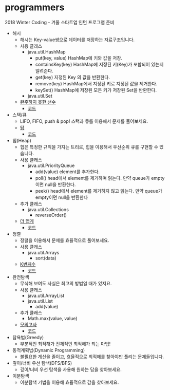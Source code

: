 # programmers
 2018 Winter Coding - 겨울 스타트업 인턴 프로그램 준비

* 해시
  * 해시는 Key-value쌍으로 데이터를 저장하는 자료구조입니다.
  * 사용 클래스
    * java.util.HashMap
      * put(key, value) HashMap에 키와 값을 저장.
      * containsKey(key) HashMap에 지정된 키(Key)가 포함되어 있는지 알려준다. 
      * get(key) 지정된 Key 의 값을 반환한다. 
      * remove(key) HashMap에서 지정된 키로 지정된 값을 제거한다.
      * keySet() HashMap에 저장된 모든 키가 저장된 Set을 반환한다.
    * java.util.Set
  * [완주하지 못한 선수](https://programmers.co.kr/learn/courses/30/lessons/42576)
    * [코드](https://github.com/blind180915/programmers/blob/master/Programmers/src/hash/Hash42576.java)
* 스택/큐
  * LIFO, FIFO, push & pop! 스택과 큐를 이용해서 문제를 풀어보세요.
  * [탑](https://programmers.co.kr/learn/courses/30/lessons/42588)
    * [코드](https://github.com/blind180915/programmers/blob/master/Programmers/src/stack/Stack42588.java)
* 힙(Heap)
  * 힙은 특정한 규칙을 가지는 트리로, 힙을 이용해서 우선순위 큐를 구현할 수 있습니다.
  * 사용 클래스 
    * java.util.PriorityQueue
      * add(value) element를 추가한다.
      * poll() head에서 element를 제거하며 읽는다. 만약 queue가 empty이면 null을 반환한다.
      * peek() head에서 element를 제거하지 않고 읽는다. 만약 queue가 empty이면 null을 반환한다
  * 추가 클래스
    * java.util.Collections 
      * reverseOrder()
  * [더 맵게](https://programmers.co.kr/learn/courses/30/lessons/42626)
    * [코드](https://github.com/blind180915/programmers/blob/master/Programmers/src/heap/Heap42626.java)
* 정렬
  * 정렬을 이용해서 문제를 효율적으로 풀어보세요.
  * 사용 클래스
    * java.util.Arrays
      * sort(data)
  * [K번째수](https://programmers.co.kr/learn/courses/30/lessons/42748)
    * [코드](https://github.com/blind180915/programmers/blob/master/Programmers/src/sort/Sort42748.java)
* 완전탐색
  * 무식해 보여도 사실은 최고의 방법일 때가 있지요.
  * 사용 클래스
    * java.util.ArrayList
    * java.util.List
      * add(value)
  * 추가 클래스
    * Math.max(value, value)
  * [모의고사](https://programmers.co.kr/learn/courses/30/lessons/42840)
    * [코드](https://github.com/blind180915/programmers/blob/master/Programmers/src/brute_force_search/BruteForceSearch42840.java)
* 탐욕법(Greedy)
  * 부분적인 최적해가 전체적인 최적해가 되는 마법!
* 동적계획법(Dynamic Programming)
  * 불필요한 계산을 줄이고, 효율적으로 최적해를 찾아야만 풀리는 문제들입니다.
* 깊이/너비 우선 탐색(DFS/BFS)
  * 깊이/너비 우선 탐색을 사용해 원하는 답을 찾아보세요.
* 이분탐색
  * 이분탐색 기법을 이용해 효율적으로 값을 찾아보세요.
